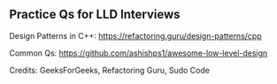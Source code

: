 ## Practice Qs for LLD Interviews

Design Patterns in C++: https://refactoring.guru/design-patterns/cpp

Common Qs: https://github.com/ashishps1/awesome-low-level-design


Credits: GeeksForGeeks, Refactoring Guru, Sudo Code
